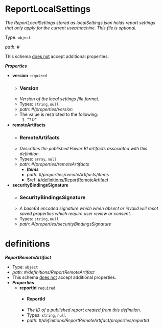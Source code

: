 # ReportLocalSettings

_The ReportLocalSettings stored as localSettings.json holds report settings that only apply for the current user/machine. This file is optional._

Type: `object`

<i id="">path: #</i>

This schema <u>does not</u> accept additional properties.

**_Properties_**

 - <b id="#/properties/version">version</b> `required`
	 - ### Version
	 - _Version of the local settings file format._
	 - Types: `string`, `null`
	 - <i id="/properties/version">path: #/properties/version</i>
	 - The value is restricted to the following: 
		 1. _"1.0"_
 - <b id="#/properties/remoteArtifacts">remoteArtifacts</b>
	 - ### RemoteArtifacts
	 - _Describes the published Power BI artifacts associated with this definition._
	 - Types: `array`, `null`
	 - <i id="/properties/remoteArtifacts">path: #/properties/remoteArtifacts</i>
		 - **_Items_**
		 - <i id="/properties/remoteArtifacts/items">path: #/properties/remoteArtifacts/items</i>
		 - &#36;ref: [#/definitions/ReportRemoteArtifact](#/definitions/ReportRemoteArtifact)
 - <b id="#/properties/securityBindingsSignature">securityBindingsSignature</b>
	 - ### SecurityBindingsSignature
	 - _A base64 encoded signature which when absent or invalid will reset saved properties which require user review or consent._
	 - Types: `string`, `null`
	 - <i id="/properties/securityBindingsSignature">path: #/properties/securityBindingsSignature</i>
# definitions

**_ReportRemoteArtifact_**

 - Type: `object`
 - <i id="/definitions/ReportRemoteArtifact">path: #/definitions/ReportRemoteArtifact</i>
 - This schema <u>does not</u> accept additional properties.
 - **_Properties_**
	 - <b id="#/definitions/ReportRemoteArtifact/properties/reportId">reportId</b> `required`
		 - #### ReportId
		 - _The ID of a published report created from this definition._
		 - Types: `string`, `null`
		 - <i id="/definitions/ReportRemoteArtifact/properties/reportId">path: #/definitions/ReportRemoteArtifact/properties/reportId</i>


